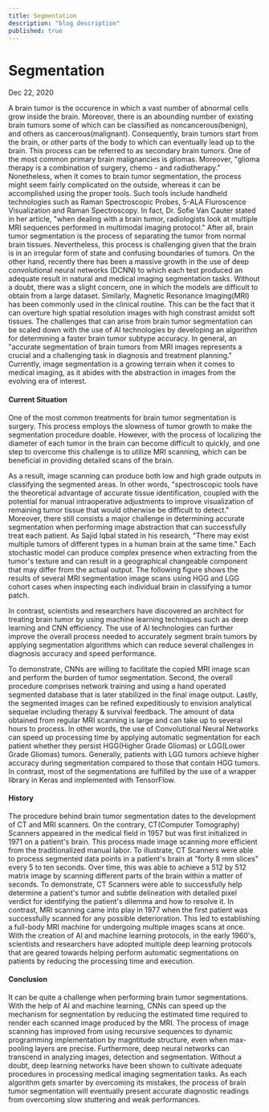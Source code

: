 ```yaml
---
title: Segmentation
description: "blog description"
published: true
---
```


# Segmentation

Dec 22, 2020

A brain tumor is the occurence in which a vast number of abnormal cells grow inside the brain. Moreover,
there is an abounding number of existing brain tumors some of which can be classified as noncancerous(benign), and others
as cancerous(malignant). Consequently, brain tumors start from the brain, or other parts of the body to which can
eventually lead up to the brain. This process can be referred to as secondary brain tumors. One of the most common primary
brain malignancies is gliomas. Moreover, "glioma therapy is a combination of surgery, chemo - and radiotherapy." Nonetheless,
when it comes to brain tumor segmentation, the process might seem fairly complicated on the outside, whereas it can be accomplished
using the proper tools. Such tools include handheld technologies such as Raman Spectroscopic Probes, 5-ALA Fluroscence Visualization
and Raman Spectroscopy. In fact, Dr. Sofie Van Cauter stated in her article, "when dealing with a brain tumor, radiologists look
at multiple MRI sequences performed in multimodal imaging protocol." After all, brain tumor segmentation is the process of separating
the tumor from normal brain tissues. Nevertheless, this process is challenging given that the brain is in an irregular form of state and
confusing boundaries of tumors. On the other hand, recently there has been a massive growth in the use of deep convolutional neural
networks (DCNN) to which each test produced an adequate result in natural and medical imaging segmentation tasks. Without
a doubt, there was a slight concern, one in which the models are difficult to obtain from a large dataset. Similarly, Magnetic
Resonance Imaging(MRI) has been commonly used in the clinical routine. This can be the fact that it can overture high spatial resolution
images with high constrast amidst soft tissues. The challenges that can arise from brain tumor segmentation can be scaled down with the
use of AI technologies by developing an algorithm for determining a faster brain tumor subtype accuracy. In general, an "accurate
segmentation of brain tumors from MRI images represents a crucial and a challenging task in diagnosis and treatment planning."
Currently, image segmentation is a growing terrain when it comes to medical imaging, as it abides with the abstraction in images from the
evolving era of interest.

#### Current Situation

One of the most common treatments for brain tumor segmentation is surgery. This process employs the slowness of tumor growth to make
the segmentation procedure doable. However, with the process of localizing the diameter of each tumor in the brain can become difficult
to quickly, and one step to overcome this challenge is to utilize MRI scanning, which can be beneficial in providing detailed scans of
the brain.

As a result, image scanning can produce both low and high grade outputs in classifying the segmented areas. In other words, "spectroscopic
tools have the theoretical advantage of accurate tissue identification, coupled with the potential for manual intraoperative adjustments
to improve visualization of remaining tumor tissue that would otherwise be difficult to detect." Moreover, there still consists a major
challenge in determining accurate segmentation when performing image abstraction that can successfully treat each patient. As Sajid Iqbal stated
in his research, "There may exist multiple tumors of different types in a human brain at the same time." Each stochastic model can produce complex
presence when extracting from the tumor's texture and can result in a geographical changeable component that may differ from the actual output.
The following figure shows the results of several MRI segmentation image scans using HGG and LGG cohort cases when inspecting each individual
brain in classifying a tumor patch.

In contrast, scientists and researchers have discovered an architect for treating brain tumor by using machine learning techniques such as deep
learning and CNN efficiency. The use of AI technologies can further improve the overall process needed to accurately segment brain tumors by
applying segmentation algorithms which can reduce several challenges in diagnosis accuracy and speed performance.

To demonstrate, CNNs are willing to facilitate the copied MRI image scan and perform the burden of tumor segmentation. Second, the overall
procedure comprises network training and using a hand operated segmented database that is later stabilized in the final image output. Lastly,
the segmented images can be refined expeditiously to envision analytical sequelae including therapy & survival feedback. The amount of data
obtained from regular MRI scanning is large and can take up to several hours to process. In other words, the use of Convolutional Neural Networks
can speed up processing time by applying automatic segmentation for each patient whether they persist HGG(Higher Grade Gliomas) or LGG(Lower Grade
Gliomas) tumors. Generally, patients with LGG tumors achieve higher accuracy during segmentation compared to those that contain HGG tumors. In
contrast, most of the segmentations are fulfilled by the use of a wrapper library in Keras and implemented with TensorFlow.

#### History

The procedure behind brain tumor segmentation dates to the development of CT and MRI scanners. On the contrary, CT(Computer Tomography) Scanners
appeared in the medical field in 1957 but was first initialized in 1971 on a patient's brain. This process made image scanning more efficient
from the traditionalized manual labor. To illustrate, CT Scanners were able to process segmented data points in a patient's brain at "forty 8 mm slices"
every 5 to ten seconds. Over time, this was able to achieve a 512 by 512 matrix image by scanning different parts of the brain within a matter of seconds.
To demonstrate, CT Scanners were able to successfully help determine a patient\'s tumor and subtle delineation with detailed pixel verdict for identifying
the patient's dilemma and how to resolve it. In contrast, MRI scanning came into play in 1977 when the first patient was successfully scanned for any possible
deterioration. This led to establishing a full-body MRI machine for undergoing multiple images scans at once. With the creation of AI and machine learning
protocols, in the early 1960's, scientists and researchers have adopted multiple deep learning protocols that are geared towards helping perform
automatic segmentations on patients by reducing the processing time and execution.

#### Conclusion

It can be quite a challenge when performing brain tumor segmentations. With the help of AI and machine learning, CNNs can speed up the mechanism
for segmentation by reducing the estimated time required to render each scanned image produced by the MRI. The process of image scanning has
improved from using recursive sequences to dynamic programming implementation by magntitude structure, even when max-pooling layers are precise.
Furthermore, deep neural networks can transcend in analyzing images, detection and segmentation. Without a doubt, deep learning networks have
been shown to cultivate adequate procedures in processing medical imaging segmentation tasks. As each algorithm gets smarter by overcoming its
mistakes, the process of brain tumor segmentation will eventually present accurate diagnostic readings from overcoming slow stuttering and weak
performances.
